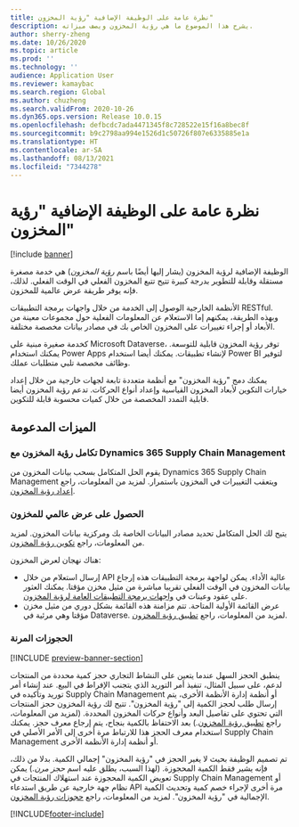 ```yaml
---
title: نظرة عامة على الوظيفة الإضافية "رؤية المخزون"
description: يشرح هذا الموضوع ما هي رؤية المخزون ويصف ميزاته.
author: sherry-zheng
ms.date: 10/26/2020
ms.topic: article
ms.prod: ''
ms.technology: ''
audience: Application User
ms.reviewer: kamaybac
ms.search.region: Global
ms.author: chuzheng
ms.search.validFrom: 2020-10-26
ms.dyn365.ops.version: Release 10.0.15
ms.openlocfilehash: defbcdc7ada4471345f8c728522e15f16a8bec8f
ms.sourcegitcommit: b9c2798aa994e1526d1c50726f807e6335885e1a
ms.translationtype: HT
ms.contentlocale: ar-SA
ms.lasthandoff: 08/13/2021
ms.locfileid: "7344278"
---
```

# <a name="inventory-visibility-add-in-overview"></a>نظرة عامة على الوظيفة الإضافية "رؤية المخزون"

[!include [banner](../includes/banner.md)]

الوظيفة الإضافية لرؤية المخزون (يشار إليها أيضًا باسم *رؤية المخزون*) هي خدمة مصغرة مستقلة وقابلة للتطوير بدرجة كبيرة تتيح تتبع المخزون الفعلي في الوقت الفعلي. لذلك، فإنه يوفر طريقة عرض عالمية للمخزون.

الأنظمة الخارجية الوصول إلى الخدمة من خلال واجهات برمجة التطبيقات RESTful. وبهذه الطريقة، يمكنهم إما الاستعلام عن المعلومات الفعلية حول مجموعات معينة من الأبعاد أو إجراء تغييرات على المخزون الخاص بك في مصادر بيانات مخصصة مختلفة.

كخدمة صغيرة مبنية على Microsoft Dataverse، توفر رؤية المخزون قابلية للتوسعة. يمكنك استخدام Power Apps لإنشاء تطبيقات. يمكنك أيضا استخدام Power BI لتوفير وظائف مخصصة تلبي متطلبات عملك.

يمكنك دمج "رؤية المخزون" مع أنظمة متعددة تابعة لجهات خارجية من خلال إعداد خيارات التكوين لأبعاد المخزون القياسية وإعداد أنواع الحركات. تدعم رؤية المخزون أيضا قابلية التمدد المخصصة من خلال كميات محسوبة قابلة للتكوين.

## <a name="supported-features"></a>الميزات المدعومة

### <a name="inventory-visibility-integration-with-dynamics-365-supply-chain-management"></a>تكامل رؤية المخزون مع Dynamics 365 Supply Chain Management

يقوم الحل المتكامل بسحب بيانات المخزون من Dynamics 365 Supply Chain Management ويتعقب التغييرات في المخزون باستمرار. لمزيد من المعلومات، راجع [إعداد رؤية المخزون](inventory-visibility-setup.md).

### <a name="get-a-global-view-of-inventory"></a>الحصول على عرض عالمي للمخزون

يتيح لك الحل المتكامل تحديد مصادر البيانات الخاصة بك ومركزية بيانات المخزون. لمزيد من المعلومات، راجع [تكوين رؤية المخزون](inventory-visibility-configuration.md).

هناك نهجان لعرض المخزون:

- إرسال استعلام من خلال API عالية الأداء. يمكن لواجهة برمجة التطبيقات هذه إرجاع بيانات المخزون في الوقت الفعلي تقريبا مباشرة من مثيل مخزن مؤقتا. يمكنك العثور على عقود وعينات في [واجهات برمجة التطبيقات العامة لرؤية المخزون](inventory-visibility-api.md).
- عرض القائمة الأولية المتاحة. تتم مزامنة هذه القائمة بشكل دوري من مثيل مخزن مؤقتا وهي مرئية في Dataverse. لمزيد من المعلومات، راجع [تطبيق رؤية المخزون](inventory-visibility-power-platform.md).

### <a name="soft-reservations"></a>الحجوزات المرنة

[!INCLUDE [preview-banner-section](../../includes/preview-banner-section.md)]

ينطبق الحجز السهل عندما يتعين على النشاط التجاري حجز كمية محددة من المنتجات لدعم، على سبيل المثال، تنفيذ أمر التوريد الذي يتجنب الإفراط في البيع. عند إنشاء أمر توريد وتأكيده في Supply Chain Management أو أنظمة إدارة الأنظمة الأخرى، يتم إرسال طلب لحجز الكمية إلى "رؤية المخزون". تتيح لك رؤية المخزون حجز المنتجات التي تحتوي على تفاصيل البعد وأنواع حركات المخزون المحددة. (لمزيد من المعلومات، راجع [تطبيق رؤية المخزون](inventory-visibility-power-platform.md).) بعد الاحتفاظ بالكمية بنجاح، يتم إرجاع معرف حجز. يمكنك استخدام معرف الحجز هذا للارتباط مرة أخرى إلى الأمر الأصلي في Supply Chain Management أو أنظمة إدارة الأنظمة الأخرى.

تم تصميم الوظيفة بحيث لا يغير الحجز في "رؤية المخزون" إجمالي الكمية. بدلا من ذلك، فإنه يشير فقط الكمية المحجوزة. (لهذا السبب، يطلق عليه اسم *حجز مرن*.) يمكن تعويض الكمية المحجوزة عند استهلاك المنتجات في Supply Chain Management أو نظام جهة خارجية عن طريق استدعاء API مرة أخرى لإجراء خصم كمية وتحديث الكمية الإجمالية في "رؤية المخزون". لمزيد من المعلومات، راجع [حجوزات رؤية المخزون](inventory-visibility-reservations.md).

[!INCLUDE[footer-include](../../includes/footer-banner.md)]

